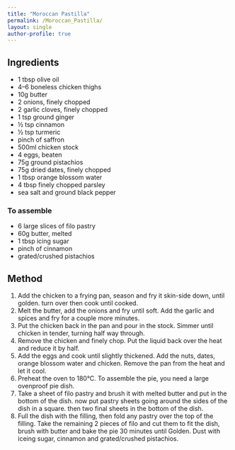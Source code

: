 ```yaml
---
title: "Moroccan Pastilla"
permalink: /Moroccan_Pastilla/
layout: single
author-profile: true
---
```


##  Ingredients
- 1 tbsp olive oil
- 4–6 boneless chicken thighs 
- 10g butter
- 2 onions, finely chopped
- 2 garlic cloves, finely chopped
- 1 tsp ground ginger
- ½ tsp cinnamon
- ½ tsp turmeric
- pinch of saffron
- 500ml chicken stock
- 4 eggs, beaten
- 75g ground pistachios
- 75g dried dates, finely chopped
- 1 tbsp orange blossom water
- 4 tbsp finely chopped parsley
- sea salt and ground black pepper

### To assemble                                        
- 6 large slices of filo pastry
- 60g butter, melted
- 1 tbsp icing sugar
- pinch of cinnamon
- grated/crushed pistachios    
    
## Method                
1. Add the chicken to a frying pan, season and fry it skin-side down, until golden. turn over then cook until cooked. 
2. Melt the butter, add the onions and fry until soft. Add the garlic and spices and fry for a couple more minutes.
3. Put the chicken back in the pan and pour in the stock. Simmer until chicken in tender, turning half way through. 
4. Remove the chicken and finely chop. Put the liquid back over the heat and reduce it by half.
5. Add the eggs and cook until slightly thickened. Add the nuts, dates, orange blossom water and chicken. Remove the pan from the heat and let it cool.
6. Preheat the oven to 180°C. To assemble the pie, you need a large ovenproof pie dish.
7. Take a sheet of filo pastry and brush it with melted butter and put in the bottom of the dish. now put pastry sheets going around the sides of the dish in a square. then two final sheets in the bottom of the dish.
8. Full the dish with the filling, then fold any pastry over the top of the filling. Take the remaining 2 pieces of filo and cut them to fit the dish, brush with butter and bake the pie 30 minutes until Golden. Dust with iceing sugar, cinnamon and grated/crushed pistachios.
